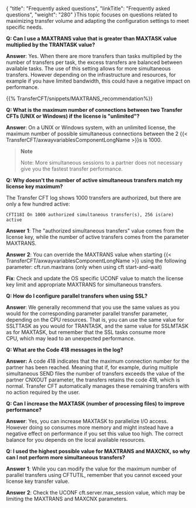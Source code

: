 {
    "title": "Frequently asked questions",
    "linkTitle": "Frequently asked questions",
    "weight": "280"
}This topic focuses on questions related to maximizing transfer volume and adapting the configuration settings to meet specific needs.

****Q: Can I use a MAXTRANS value that is greater than MAXTASK value multiplied by the TRANTASK value?****

**Answer**: Yes. When there are more transfers than tasks multiplied by the number of transfers per task, the excess transfers are balanced between available tasks. The use of this setting allows for more simultaneous transfers. However depending on the infrastructure and resources, for example if you have limited bandwidth, this could have a negative impact on performance.

{{% TransferCFT/snippets/MAXTRANS_recommendation%}}

****Q: What is the maximum number of connections between two Transfer CFTs (UNIX or Windows) if the license is "unlimited"?****

**Answer**: On a UNIX or Windows system, with an unlimited license, the maximum number of possible simultaneous connections between the 2 {{< TransferCFT/axwayvariablesComponentLongName  >}}s is 1000.

> **Note**
>
> Note: More simultaneous sessions to a partner does not necessary give you the fastest transfer performance.

****Q: Why doesn't the number of active simultaneous transfers match my license key maximum?****

The Transfer CFT log shows 1000 transfers are authorized, but there are only a few hundred active:

```
CFTI18I On 1000 authorized simultaneous transfer(s), 256 is(are) active
```

**Answer** **1**: The "authorized simultaneous transfers" value comes from the license key, while the number of active transfers comes from the parameter MAXTRANS.

**Answer** **2**: You can override the MAXTRANS value when starting {{< TransferCFT/axwayvariablesComponentLongName  >}} using the following parameter: cft.run.maxtrans (only when using cft start-and-wait)

**Fix**: Check and update the OS specific UCONF value to match the license key limit and appropriate MAXTRANS for simultaneous transfers.

****Q: How do I configure parallel transfers when using SSL?****

**Answer**: We generally recommend that you use the same values as you would for the corresponding parameter parallel transfer parameter, depending on the CPU resources. That is, you can use the same value for SSLTTASK as you would for TRANTASK, and the same value for SSLMTASK as for MAXTASK, but remember that the SSL tasks consume more CPU, which may lead to an unexpected performance.

****Q: What are the Code 418 messages in the log?****

****Answer**:** A code 418 indicates that the maximum connection number for the partner has been reached. Meaning that if, for example, during multiple simultaneous SEND files the number of transfers exceeds the value of the partner CNXOUT parameter, the transfers retains the code 418, which is normal. Transfer CFT automatically manages these remaining transfers with no action required by the user.

****Q: Can I increase the MAXTASK (number of processing files) to improve performance?****

**Answer**: Yes, you can increase MAXTASK to parallelize I/O access. However doing so consumes more memory and might instead have a negative effect on performance if you set this value too high. The correct balance for you depends on the local available resources.

****Q: I used the highest possible value for MAXTRANS and MAXCNX, so why can I not perform more simultaneous transfers?****

**Answer** **1**: While you can modify the value for the maximum number of parallel transfers using CFTUTIL, remember that you cannot exceed your license key transfer value.

**Answer** **2**: Check the UCONF cft.server.max_session value, which may be limiting the MAXTRANS and MAXCNX parameters.
